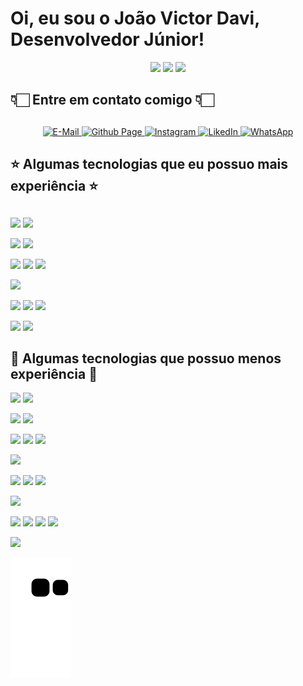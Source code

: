 <!--
Author: João Victor David de Oliveira (j.victordavid2@gmail.com)
README.md (c) 2022
Desc: description
Created:  2022-04-27T03:44:49.374Z
Modified: 2022-05-01T19:59:32.089Z
-->

# Oi, eu sou o João Victor Davi, Desenvolvedor Júnior!

<div align="center">
  <img height="150em" src="https://github-readme-stats.vercel.app/api?username=jvddavid&show_icons=true&theme=vision-friendly-dark&include_all_commits=true&count_private=true&hide=contribs,stars"/>
  <img height="150em" src="https://github-readme-stats.vercel.app/api/top-langs/?username=jvddavid&layout=compact&langs_count=10&theme=vision-friendly-dark"/>
  <img height="90em" src="https://github-readme-stats.vercel.app/api/wakatime?username=@jvddavid&theme=vision-friendly-dark"/>
</div>

## 👇🏻 Entre em contato comigo 👇🏻

##

<div align="center">
 	<a href = "mailto:j.victordavid2@gmail.com">
   <img src="https://img.shields.io/badge/-Gmail-%23222?style=for-the-badge&logo=gmail&logoColor=white" target="_blank" alt="E-Mail" />
  </a>
 	<a href = "https://jvddavid.github.io">
   <img src="https://img.shields.io/badge/-Github Page-%23222?style=for-the-badge&logo=github&logoColor=white" target="_blank" alt="Github Page" />
   </a>
  <a href="https://instagram.com/jvddavid" target="_blank">
    <img src="https://img.shields.io/badge/-Instagram-%23E4405F?style=for-the-badge&logo=instagram&logoColor=white" target="_blank" alt="Instagram" />
  </a>
  <a href="https://www.linkedin.com/in/joão-victor-davi-abb8341a3" target="_blank">
    <img src="https://img.shields.io/badge/-LinkedIn-%230077B5?style=for-the-badge&logo=linkedin&logoColor=white" target="_blank" alt="LikedIn">
  </a>
  <a href="https://api.whatsapp.com/send?phone=5534999475798&text=Oi, preciso de mais informações suas!" target="_blank" class="button button__small button__gray">
      <img src="https://img.shields.io/badge/-Whatsapp-%2300aa00?style=for-the-badge&logo=whatsapp&logoColor=white" target="_blank" alt="WhatsApp">
  </a>
</div>

## ⭐️ Algumas tecnologias que eu possuo mais experiência ⭐️

##

<a href="https://www.javascript.com/"><img height= "35" src= "https://img.shields.io/badge/JavaScript-F7DF1E?style=for-the-badge&logo=javascript&logoColor=black"></a>
<a href="https://www.typescriptlang.org/"><img height= "35" src= "https://img.shields.io/badge/TypeScript-3178C6?style=for-the-badge&logo=typescript&logoColor=white"></a>

<a href="https://reactjs.org/"><img height= "35" src= "https://img.shields.io/badge/React-61DAFB?style=for-the-badge&logo=react&logoColor=black"></a>
<a href="https://vuejs.org/"><img height= "35" src= "https://img.shields.io/badge/Vue.js-4FC08D?style=for-the-badge&logo=vuedotjs&logoColor=white"></a>

<a href="https://developer.mozilla.org/docs/Web/HTML"><img height= "35" src= "https://img.shields.io/badge/HTML5-E34F26?style=for-the-badge&logo=html5&logoColor=white"></a>
<a href="https://developer.mozilla.org/docs/Web/CSS"><img height= "35" src= "https://img.shields.io/badge/CSS3-1572B6?style=for-the-badge&logo=css3&logoColor=white"></a>
<a href="https://tailwindcss.com/"><img height= "35" src= "https://img.shields.io/badge/Tailwind_CSS-06B6D4?style=for-the-badge&logo=tailwind-css&logoColor=white"></a>

<a href="https://www.docker.com/"><img height= "35" src= "https://img.shields.io/badge/Docker-2496ED?style=for-the-badge&logo=docker&logoColor=white"></a>

<a href="https://www.mysql.com/"><img height= "35" src= "https://img.shields.io/badge/MySQL-4479A1?style=for-the-badge&logo=mysql&logoColor=white"></a>
<a href="https://www.postgresql.org/"><img height= "35" src= "https://img.shields.io/badge/PostgreSQL-4169E1?style=for-the-badge&logo=postgresql&logoColor=white"></a>
<a href="https://redis.io/"><img height= "35" src= "https://img.shields.io/badge/Redis-DC382D?style=for-the-badge&logo=redis&logoColor=white"></a>

<a href="https://git-scm.com/"><img height= "35" src= "https://img.shields.io/badge/Git-F05032?style=for-the-badge&logo=git&logoColor=white"></a>
<a href="https://github.com/"><img height= "35" src= "https://img.shields.io/badge/GitHub-181717?style=for-the-badge&logo=github&logoColor=white"></a>

## 📖 Algumas tecnologias que possuo menos experiência 📖

<a href="https://nextjs.org/"><img height= "35" src= "https://img.shields.io/badge/next.js-000000?style=for-the-badge&logo=nextdotjs&logoColor=white"></a>
<a href="https://vercel.org/"><img height= "35" src= "https://img.shields.io/badge/Vercel-000000?style=for-the-badge&logo=vercel&logoColor=white"></a>

<a href="https://nodejs.org/en/"><img height= "35" src= "https://img.shields.io/badge/Node.js-339933?style=for-the-badge&logo=nodedotjs&logoColor=white"></a>
<a href="https://python.org/"><img height= "35" src= "https://img.shields.io/badge/Python-3776AB?style=for-the-badge&logo=python&logoColor=white"></a>

<a href="https://rancher.com"><img height= "35" src= "https://img.shields.io/badge/Rancher-0075A8?style=for-the-badge&logo=rancher&logoColor=white"></a>
<a href="https://kubernetes.io/"><img height= "35" src= "https://img.shields.io/badge/Kubernetes-326CE5?style=for-the-badge&logo=kubernetes&logoColor=white"></a>
<a href="https://aws.amazon.com/"><img height= "35" src= "https://img.shields.io/badge/AmazonAWS-232F3E?style=for-the-badge&logo=amazonaws&logoColor=white"></a>

<a href="https://gitlab.com/"><img height= "35" src= "https://img.shields.io/badge/GitLab-FC6D26?style=for-the-badge&logo=gitlab&logoColor=white"></a>

<a href="https://firebase.google.com/"><img height= "35" src= "https://img.shields.io/badge/firebase-FFCA28?style=for-the-badge&logo=firebase&logoColor=black"></a>
<a href="https://www.mongodb.com/"><img height= "35" src= "https://img.shields.io/badge/MongoDB-47A248?style=for-the-badge&logo=mongodb&logoColor=white"></a>
<a href="https://graphql.org/"><img height= "35" src= "https://img.shields.io/badge/GraphQl-E10098?style=for-the-badge&logo=graphql&logoColor=white"></a>

<a href="https://www.markdownguide.org/"><img height= "35" src= "https://img.shields.io/badge/Markdown-000000?style=for-the-badge&logo=markdown&logoColor=white"></a>

<a href="https://flutter.dev/"><img height= "35" src= "https://img.shields.io/badge/Flutter-02569B?style=for-the-badge&logo=flutter&logoColor=white"></a>
<a href="https://golang.org"><img height= "35" src= "https://img.shields.io/badge/Go-00ADD8?style=for-the-badge&logo=go&logoColor=white"></a>
<a href="https://docs.microsoft.com/pt-br/dotnet/csharp"><img height= "35" src= "https://img.shields.io/badge/C%23-239120?style=for-the-badge&logo=csharp&logoColor=white"></a>
<a href="https://unity.com"><img height= "35" src= "https://img.shields.io/badge/Unity-000000?style=for-the-badge&logo=unity&logoColor=white"></a>

<a href="https://www.office.com"><img height= "35" src= "https://img.shields.io/badge/Microsoft Office-D83B01?style=for-the-badge&logo=microsoftoffice&logoColor=black"></a>

![Snake animation](https://github.com/jvddavid/jvddavid/blob/output/github-contribution-grid-snake.svg)

